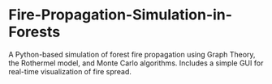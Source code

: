 # Fire-Propagation-Simulation-in-Forests
A Python-based simulation of forest fire propagation using Graph Theory, the Rothermel model, and Monte Carlo algorithms. Includes a simple GUI for real-time visualization of fire spread.
